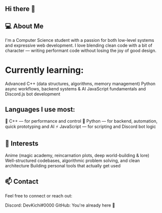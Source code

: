 ## Hi there 👋

## 💻 About Me

I'm a Computer Science student with a passion for both low-level systems and expressive web development.
I love blending clean code with a bit of character — writing performant code without losing the joy of good design.

# Currently learning:

Advanced C++ (data structures, algorithms, memory management)
Python async workflows, backend systems & AI
JavaScript fundamentals and Discord.js bot development


## Languages I use most:

🧩 C++ — for performance and control
🐍 Python — for backend, automation, quick prototyping and AI
⚡ JavaScript —  for scripting and Discord bot logic

## 🎌 Interests

Anime (magic academy, reincarnation plots, deep world-building & lore)
Well-structured codebases, algorithmic problem solving, and clean architecture
Building personal tools that actually get used

## 📫 Contact
Feel free to connect or reach out:

Discord: DevKichi#0000
GitHub: You're already here 👋


